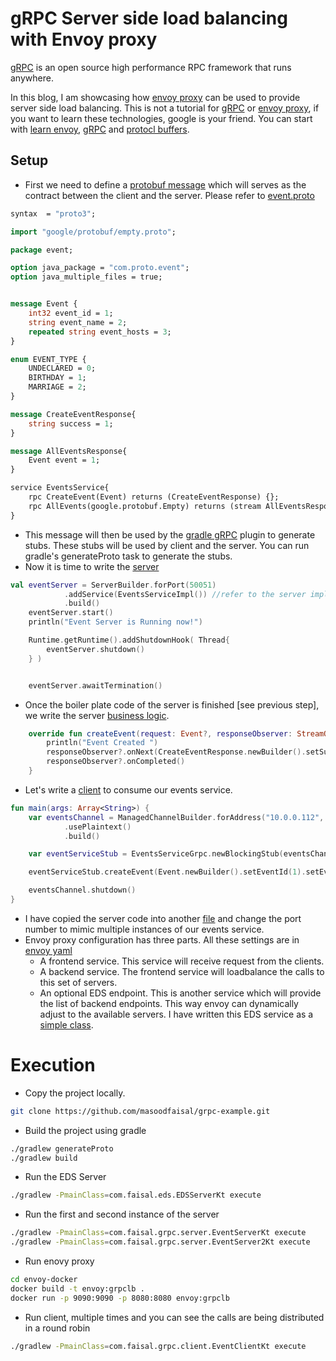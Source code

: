 # gRPC Server side load balancing with Envoy proxy
[gRPC](https://grpc.io) is an open source high performance RPC framework that runs anywhere.

In this blog, I am showcasing how [envoy proxy](https://www.envoyproxy.io) can be used to provide server side load balancing.
This is not a tutorial for [gRPC](https://grpc.io)  or [envoy proxy](https://www.envoyproxy.io), if you want to learn these technologies, google is your friend. 
You can start with [learn envoy](https://www.learnenvoy.io), [gRPC](https://grpc.io/docs/tutorials/) and [protocl buffers](https://developers.google.com/protocol-buffers/docs/proto3).


## Setup
* First we need to define a [protobuf message](https://developers.google.com/protocol-buffers/docs/overview) which will serves as the contract between the client and the server. Please refer to [event.proto](https://github.com/masoodfaisal/grpc-example/blob/master/src/main/proto/events/events.proto)
```proto
syntax  = "proto3";

import "google/protobuf/empty.proto";

package event;

option java_package = "com.proto.event";
option java_multiple_files = true;


message Event {
    int32 event_id = 1;
    string event_name = 2;
    repeated string event_hosts = 3;
}

enum EVENT_TYPE {
    UNDECLARED = 0;
    BIRTHDAY = 1;
    MARRIAGE = 2;
}

message CreateEventResponse{
    string success = 1;
}

message AllEventsResponse{
    Event event = 1;
}

service EventsService{
    rpc CreateEvent(Event) returns (CreateEventResponse) {};
    rpc AllEvents(google.protobuf.Empty) returns (stream AllEventsResponse) {};
}
```
* This message will then be used by the [gradle gRPC](https://grpc.io/blog/kotlin-gradle-projects) plugin to generate stubs. These stubs will be used by client and the server. You can run gradle's generateProto task to generate the stubs.
* Now it is time to write the [server](https://github.com/masoodfaisal/grpc-example/blob/master/src/main/java/com/faisal/grpc/server/EventServer.kt)
```kotlin
val eventServer = ServerBuilder.forPort(50051)
            .addService(EventsServiceImpl()) //refer to the server implementation
            .build()
    eventServer.start()
    println("Event Server is Running now!")

    Runtime.getRuntime().addShutdownHook( Thread{
        eventServer.shutdown()
    } )


    eventServer.awaitTermination()
```
* Once the boiler plate code of the server is finished [see previous step], we write the server [business logic](https://github.com/masoodfaisal/grpc-example/blob/master/src/main/java/com/faisal/grpc/server/EventsServiceImpl.kt).
```kotlin
    override fun createEvent(request: Event?, responseObserver: StreamObserver<CreateEventResponse>?) {
        println("Event Created ")
        responseObserver?.onNext(CreateEventResponse.newBuilder().setSuccess("true").build())
        responseObserver?.onCompleted()
    }

```
* Let's write a [client](https://github.com/masoodfaisal/grpc-example/blob/master/src/main/java/com/faisal/grpc/client/EventClient.kt) to consume our events service.
```kotlin
fun main(args: Array<String>) {
    var eventsChannel = ManagedChannelBuilder.forAddress("10.0.0.112", 8080)
            .usePlaintext()
            .build()

    var eventServiceStub = EventsServiceGrpc.newBlockingStub(eventsChannel)

    eventServiceStub.createEvent(Event.newBuilder().setEventId(1).setEventName("Event 001").build())

    eventsChannel.shutdown()
}
```
* I have copied the server code into another [file](https://github.com/masoodfaisal/grpc-example/blob/master/src/main/java/com/faisal/grpc/server/EventServer2.kt) and change the port number to mimic multiple instances of our events service.
* Envoy proxy configuration has three parts. All these settings are in [envoy yaml](https://github.com/masoodfaisal/grpc-example/blob/master/envoy-docker/envoy.yaml)
  * A frontend service. This service will receive request from the clients.
  * A backend service. The frontend service will loadbalance the calls to this set of servers.
  * An optional EDS endpoint. This is another service which will provide the list of backend endpoints. This way envoy can dynamically adjust to the available servers. I have written this EDS service as a [simple class](https://github.com/masoodfaisal/grpc-example/blob/master/src/main/java/com/faisal/eds/EDSServer.kt).


# Execution

* Copy the project locally.
```bash
git clone https://github.com/masoodfaisal/grpc-example.git
```
* Build the project using gradle
```bash
./gradlew generateProto
./gradlew build
```

* Run the EDS Server
```bash
./gradlew -PmainClass=com.faisal.eds.EDSServerKt execute

```

* Run the first and second instance of the server
```bash
./gradlew -PmainClass=com.faisal.grpc.server.EventServerKt execute
./gradlew -PmainClass=com.faisal.grpc.server.EventServer2Kt execute
```

* Run enovy proxy
```bash
cd envoy-docker
docker build -t envoy:grpclb .
docker run -p 9090:9090 -p 8080:8080 envoy:grpclb 
```

* Run client, multiple times and you can see the calls are being distributed in a round robin
```bash
./gradlew -PmainClass=com.faisal.grpc.client.EventClientKt execute
```



